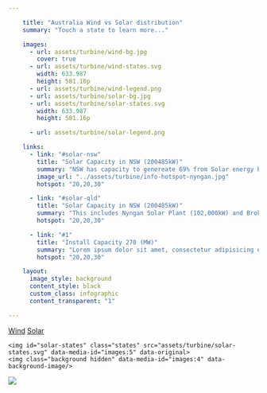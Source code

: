 ```yaml
---

    title: "Australia Wind vs Solar distribution"
    summary: "Touch a state to learn more..."

    images:
      - url: assets/turbine/wind-bg.jpg
        cover: true
      - url: assets/turbine/wind-states.svg
        width: 633.987
        height: 581.16p
      - url: assets/turbine/wind-legend.png
      - url: assets/turbine/solar-bg.jpg
      - url: assets/turbine/solar-states.svg
        width: 633.987
        height: 581.16p

      - url: assets/turbine/solar-legend.png

    links:
      - link: "#solar-nsw"
        title: "Solar Capacity in NSW (200485kW)"
        summary: "NSW has capacity to genereate 69% from Solar energy by 2016, this includes Nyngan Solar Plant (102,000kW) and Broken Hill Solar Plant (53,000kW) that will be operational by the end of 2015, "
        image_url: "../assets/turbine/info-hotspot-nyngan.jpg"
        hotspot: "20,20,30"

      - link: "#solar-qld"
        title: "Solar Capacity in NSW (200485kW)"
        summary: "This includes Nyngan Solar Plant (102,000kW) and Broken Hill Solar Plant (53,000kW) that will be operational by the end of 2015, "
        hotspot: "20,20,30"

      - link: "#1"
        title: "Install Capacity 270 (MW)"
        summary: "Lorem ipsum dolor sit amet, consectetur adipisicing elit, sed do eiusmod tempor incididunt ut labore."
        hotspot: "20,20,30"

    layout:
      image_style: background
      content_style: black
      custom_class: infographic
      content_transparent: "1"

---
```


<div class="tabs button-group">
  <a class="outline button" href="#infographic-wind">Wind</a>
  <a class="outline active button" href="#infographic-solar">Solar</a>
</div>

<div id="infographic-wind" class='info-box' style="display: none">
  <div class="wind-map" style="position:relative;margin: 0 auto; max-height:581.16ppx; max-width: 633.987px">
    <a class="hotspot" href="#1" style="position:absolute; left:70%;top: 70%;z-index: 1"></a>
    <a class="hotspot" href="#2" style="position:absolute; left:30%;top: 40%;z-index: 1"></a>
    <a class="hotspot" href="#2" style="position:absolute; left:65%;top: 60%;z-index: 1"></a>
    <img id="wind-states" class="states" src="assets/turbine/wind-states.svg" data-media-id="images:2">
  </div>

  <img class="legend" src="assets/turbine/wind-legend.png" data-media-id="images:3" data-original/>
  <img class="background hidden" data-media-id="images:1" data-background-image/>
</div>

<div id="infographic-solar" class="info-box" style="display: block;">
  <div for="#solar-states" class="solar-map" style="position:relative;margin: 0 auto; max-height:581.16ppx; max-width: 633.987px">
    <a class="hotspot" href="#solar-nsw" style="position:absolute; left:74%;top: 60%;z-index: 1"></a>
    <a class="hotspot" href="#solar-qld" style="position:absolute; left:75%;top: 40%;z-index: 1"></a>
    <a class="hotspot" href="#2" style="position:absolute; left:65%;top: 50%;z-index: 1"></a>

    <img id="solar-states" class="states" src="assets/turbine/solar-states.svg" data-media-id="images:5" data-original>
    <img class="background hidden" data-media-id="images:4" data-background-image/>
  </div>

  <img class="legend" src="assets/turbine/legend.png" data-media-id="images:6" data-original/>
</div>
